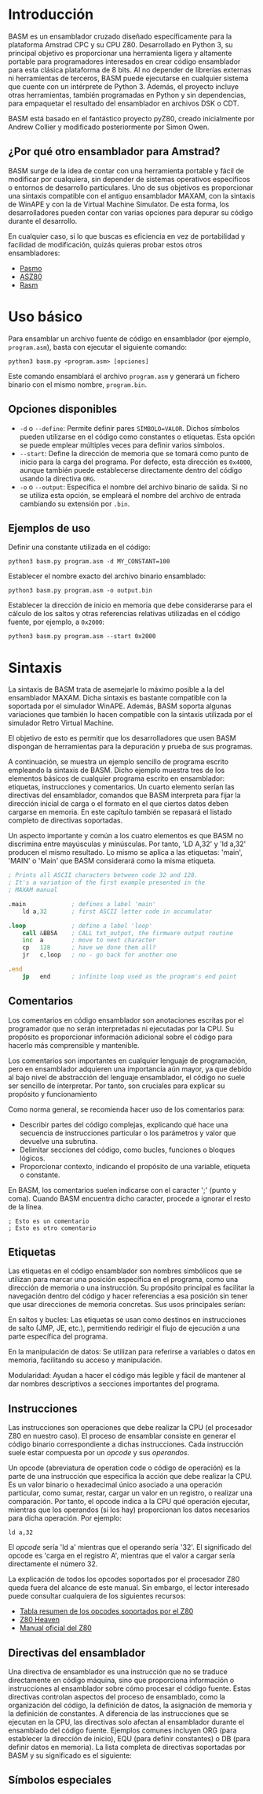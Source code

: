 # Introducción

BASM es un ensamblador cruzado diseñado específicamente para la plataforma Amstrad CPC y su CPU Z80. Desarrollado en Python 3, su principal objetivo es proporcionar una herramienta ligera y altamente portable para programadores interesados en crear código ensamblador para esta clásica plataforma de 8 bits. Al no depender de librerías externas ni herramientas de terceros, BASM puede ejecutarse en cualquier sistema que cuente con un intérprete de Python 3. Además, el proyecto incluye otras herramientas, también programadas en Python y sin dependencias, para empaquetar el resultado del ensamblador en archivos DSK o CDT.

BASM está basado en el fantástico proyecto pyZ80, creado inicialmente por Andrew Collier y modificado posteriormente por Simon Owen.

## ¿Por qué otro ensamblador para Amstrad?

BASM surge de la idea de contar con una herramienta portable y fácil de modificar por cualquiera, sin depender de sistemas operativos específicos o entornos de desarrollo particulares. Uno de sus objetivos es proporcionar una sintaxis compatible con el antiguo ensamblador MAXAM, con la sintaxis de WinAPE y con la de Virtual Machine Simulator. De esta forma, los desarrolladores pueden contar con varias opciones para depurar su código durante el desarrollo.

En cualquier caso, si lo que buscas es eficiencia en vez de portabilidad y facilidad de modificación, quizás quieras probar estos otros ensambladores:

* [Pasmo](https://pasmo.speccy.org/)
* [ASZ80](https://shop-pdp.net/ashtml/)
* [Rasm](https://github.com/EdouardBERGE/rasm)

# Uso básico

Para ensamblar un archivo fuente de código en ensamblador (por ejemplo, `program.asm`), basta con ejecutar el siguiente comando:

```
python3 basm.py <program.asm> [opciones]
```

Este comando ensamblará el archivo `program.asm` y generará un fichero binario con el mismo nombre, `program.bin`.

## Opciones disponibles

- `-d` o `--define`: Permite definir pares `SÍMBOLO=VALOR`. Dichos símbolos pueden utilizarse en el código como constantes o etiquetas. Esta opción se puede emplear múltiples veces para definir varios símbolos.
- `--start`: Define la dirección de memoria que se tomará como punto de inicio para la carga del programa. Por defecto, esta dirección es `0x4000`, aunque también puede establecerse directamente dentro del código usando la directiva `ORG`.
- `-o` o `--output`: Especifica el nombre del archivo binario de salida. Si no se utiliza esta opción, se empleará el nombre del archivo de entrada cambiando su extensión por `.bin`.

## Ejemplos de uso

Definir una constante utilizada en el código:

```
python3 basm.py program.asm -d MY_CONSTANT=100
```

Establecer el nombre exacto del archivo binario ensamblado:

```
python3 basm.py program.asm -o output.bin
```

Establecer la dirección de inicio en memoria que debe considerarse para el cálculo de los saltos y otras referencias relativas utilizadas en el código fuente, por ejemplo, a `0x2000`:

```
python3 basm.py program.asm --start 0x2000
```
# Sintaxis

La sintaxis de BASM trata de asemejarle lo máximo posible a la del ensamblador MAXAM. Dicha sintaxis es bastante compatible con la soportada por el simulador WinAPE. Además, BASM soporta algunas variaciones que también lo hacen compatible con la sintaxis utilizada por el simulador Retro Virtual Machine.

El objetivo de esto es permitir que los desarrolladores que usen BASM dispongan de herramientas para la depuración y prueba de sus programas.

A continuación, se muestra un ejemplo sencillo de programa escrito empleando la sintaxis de BASM. Dicho ejemplo muestra tres de los elementos básicos de cualquier programa escrito en ensamblador: etiquetas, instrucciones y comentarios. Un cuarto elemento serían las directivas del ensamblador, comandos que BASM interpreta para fijar la dirección inicial de carga o el formato en el que ciertos datos deben cargarse en memoria. En este capítulo también se repasará el listado completo de directivas soportadas.

Un aspecto importante y común a los cuatro elementos es que BASM no discrimina entre mayúsculas y minúsculas. Por tanto, 'LD A,32' y 'ld a,32' producen el mismo resultado. Lo mismo se aplica a las etiquetas: 'main', 'MAIN' o 'Main' que BASM considerará como la misma etiqueta.

``` asm
; Prints all ASCII characters between code 32 and 128.
; It's a variation of the first example presented in the
; MAXAM manual

.main             ; defines a label 'main'
    ld a,32       ; first ASCII letter code in accumulator

.loop             ; define a label 'loop'
    call &BB5A    ; CALL txt_output, the firmware output routine
    inc  a        ; move to next character
    cp   128      ; have we done them all?
    jr   c,loop   ; no - go back for another one

.end  
    jp   end      ; infinite loop used as the program's end point

```

## Comentarios

Los comentarios en código ensamblador son anotaciones escritas por el programador que no serán interpretadas ni ejecutadas por la CPU. Su propósito es proporcionar información adicional sobre el código para hacerlo más comprensible y mantenible.

Los comentarios son importantes en cualquier lenguaje de programación, pero en ensamblador adquieren una importancia aún mayor, ya que debido al bajo nivel de abstracción del lenguaje ensamblador, el código no suele ser sencillo de interpretar. Por tanto, son cruciales para explicar su propósito y funcionamiento

Como norma general, se recomienda hacer uso de los comentarios para:

- Describir partes del código complejas, explicando qué hace una secuencia de instrucciones particular o los parámetros y valor que devuelve una subrutina.
- Delimitar secciones del código, como bucles, funciones o bloques lógicos.
- Proporcionar contexto, indicando el propósito de una variable, etiqueta o constante.

En BASM, los comentarios suelen indicarse con el caracter ';' (punto y coma). Cuando BASM encuentra dicho caracter, procede a ignorar el resto de la línea.

```
; Esto es un comentario
; Esto es otro comentario
```

## Etiquetas

Las etiquetas en el código ensamblador son nombres simbólicos que se utilizan para marcar una posición específica en el programa, como una dirección de memoria o una instrucción. Su propósito principal es facilitar la navegación dentro del código y hacer referencias a esa posición sin tener que usar direcciones de memoria concretas. Sus usos principales serían:

En saltos y bucles: Las etiquetas se usan como destinos en instrucciones de salto (JMP, JE, etc.), permitiendo redirigir el flujo de ejecución a una parte específica del programa.

En la manipulación de datos: Se utilizan para referirse a variables o datos en memoria, facilitando su acceso y manipulación.

Modularidad: Ayudan a hacer el código más legible y fácil de mantener al dar nombres descriptivos a secciones importantes del programa.

## Instrucciones

Las instrucciones son operaciones que debe realizar la CPU (el procesador Z80 en nuestro caso). El proceso de ensamblar consiste en generar el código binario correspondiente a dichas instrucciones. Cada instrucción suele estar compuesta por un *opcode* y sus *operandos*.

Un opcode (abreviatura de operation code o código de operación) es la parte de una instrucción que especifica la acción que debe realizar la CPU. Es un valor binario o hexadecimal único asociado a una operación particular, como sumar, restar, cargar un valor en un registro, o realizar una comparación. Por tanto, el opcode indica a la CPU qué operación ejecutar, mientras que los operandos (si los hay) proporcionan los datos necesarios para dicha operación. Por ejemplo:

```
ld a,32
```

El *opcode* sería 'ld a' mientras que el operando sería '32'. El significado del opcode es 'carga en el registro A', mientras que el valor a cargar sería directamente el número 32.

La explicación de todos los opcodes soportados por el procesador Z80 queda fuera del alcance de este manual. Sin embargo, el lector interesado puede consultar cualquiera de los siguientes recursos:

- [Tabla resumen de los opcodes soportados por el Z80](https://clrhome.org/table)
- [Z80 Heaven](http://z80-heaven.wikidot.com/)
- [Manual oficial del Z80](https://www.zilog.com/docs/z80/um0080.pdf)

## Directivas del ensamblador

Una directiva de ensamblador es una instrucción que no se traduce directamente en código máquina, sino que proporciona información o instrucciones al ensamblador sobre cómo procesar el código fuente. Estas directivas controlan aspectos del proceso de ensamblado, como la organización del código, la definición de datos, la asignación de memoria y la definición de constantes. A diferencia de las instrucciones que se ejecutan en la CPU, las directivas solo afectan al ensamblador durante el ensamblado del código fuente. Ejemplos comunes incluyen ORG (para establecer la dirección de inicio), EQU (para definir constantes) o DB (para definir datos en memoria). La lista completa de directivas soportadas por BASM y su significado es el siguiente:

## Símbolos especiales





